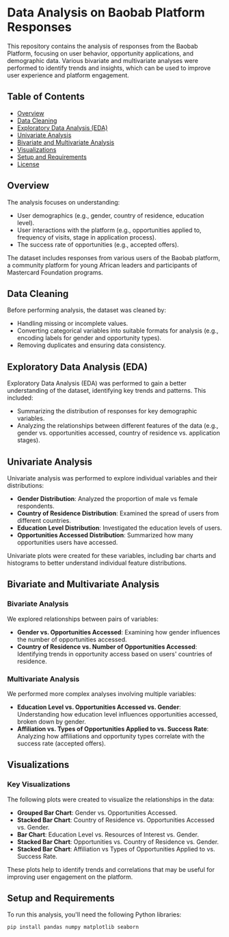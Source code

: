 # Data Analysis on Baobab Platform Responses

This repository contains the analysis of responses from the Baobab Platform, focusing on user behavior, opportunity applications, and demographic data. Various bivariate and multivariate analyses were performed to identify trends and insights, which can be used to improve user experience and platform engagement.

## Table of Contents

- [Overview](#overview)
- [Data Cleaning](#data-cleaning)
- [Exploratory Data Analysis (EDA)](#exploratory-data-analysis-eda)
- [Univariate Analysis](#univariate-analysis)
- [Bivariate and Multivariate Analysis](#bivariate-and-multivariate-analysis)
- [Visualizations](#visualizations)
- [Setup and Requirements](#setup-and-requirements)
- [License](#license)

## Overview

The analysis focuses on understanding:
- User demographics (e.g., gender, country of residence, education level).
- User interactions with the platform (e.g., opportunities applied to, frequency of visits, stage in application process).
- The success rate of opportunities (e.g., accepted offers).

The dataset includes responses from various users of the Baobab platform, a community platform for young African leaders and participants of Mastercard Foundation programs.

## Data Cleaning

Before performing analysis, the dataset was cleaned by:
- Handling missing or incomplete values.
- Converting categorical variables into suitable formats for analysis (e.g., encoding labels for gender and opportunity types).
- Removing duplicates and ensuring data consistency.

## Exploratory Data Analysis (EDA)

Exploratory Data Analysis (EDA) was performed to gain a better understanding of the dataset, identifying key trends and patterns. This included:
- Summarizing the distribution of responses for key demographic variables.
- Analyzing the relationships between different features of the data (e.g., gender vs. opportunities accessed, country of residence vs. application stages).

## Univariate Analysis

Univariate analysis was performed to explore individual variables and their distributions:
- **Gender Distribution**: Analyzed the proportion of male vs female respondents.
- **Country of Residence Distribution**: Examined the spread of users from different countries.
- **Education Level Distribution**: Investigated the education levels of users.
- **Opportunities Accessed Distribution**: Summarized how many opportunities users have accessed.

Univariate plots were created for these variables, including bar charts and histograms to better understand individual feature distributions.

## Bivariate and Multivariate Analysis

### Bivariate Analysis
We explored relationships between pairs of variables:
- **Gender vs. Opportunities Accessed**: Examining how gender influences the number of opportunities accessed.
- **Country of Residence vs. Number of Opportunities Accessed**: Identifying trends in opportunity access based on users' countries of residence.

### Multivariate Analysis
We performed more complex analyses involving multiple variables:
- **Education Level vs. Opportunities Accessed vs. Gender**: Understanding how education level influences opportunities accessed, broken down by gender.
- **Affiliation vs. Types of Opportunities Applied to vs. Success Rate**: Analyzing how affiliations and opportunity types correlate with the success rate (accepted offers).

## Visualizations

### Key Visualizations
The following plots were created to visualize the relationships in the data:
- **Grouped Bar Chart**: Gender vs. Opportunities Accessed.
- **Stacked Bar Chart**: Country of Residence vs. Opportunities Accessed vs. Gender.
- **Bar Chart**: Education Level vs. Resources of Interest vs. Gender.
- **Stacked Bar Chart**: Opportunities vs. Country of Residence vs. Gender.
- **Stacked Bar Chart**: Affiliation vs Types of Opportunities Applied to vs. Success Rate.
  
These plots help to identify trends and correlations that may be useful for improving user engagement on the platform.

## Setup and Requirements

To run this analysis, you'll need the following Python libraries:

```bash
pip install pandas numpy matplotlib seaborn


